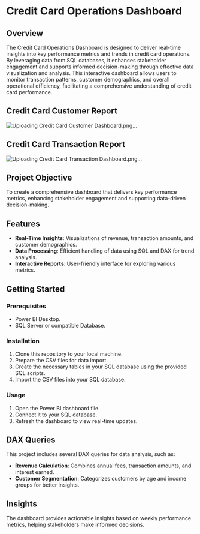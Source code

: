 # Credit Card Operations Dashboard



## Overview
The Credit Card Operations Dashboard is designed to deliver real-time insights into key performance metrics and trends in credit card operations. By leveraging data from SQL databases, it enhances stakeholder engagement and supports informed decision-making through effective data visualization and analysis. This interactive dashboard allows users to monitor transaction patterns, customer demographics, and overall operational efficiency, facilitating a comprehensive understanding of credit card performance.
## Credit Card Customer Report
![Uploading Credit Card Customer Dashboard.png…]()
## Credit Card Transaction Report
![Uploading Credit Card Transaction Dashboard.png…]()

## Project Objective
To create a comprehensive dashboard that delivers key performance metrics, enhancing stakeholder engagement and supporting data-driven decision-making.

## Features
- **Real-Time Insights**: Visualizations of revenue, transaction amounts, and customer demographics.
- **Data Processing**: Efficient handling of data using SQL and DAX for trend analysis.
- **Interactive Reports**: User-friendly interface for exploring various metrics.

## Getting Started

### Prerequisites
- Power BI Desktop.
- SQL Server or compatible Database.

### Installation
1. Clone this repository to your local machine.
2. Prepare the CSV files for data import.
3. Create the necessary tables in your SQL database using the provided SQL scripts.
4. Import the CSV files into your SQL database.

### Usage
1. Open the Power BI dashboard file.
2. Connect it to your SQL database.
3. Refresh the dashboard to view real-time updates.

## DAX Queries
This project includes several DAX queries for data analysis, such as:
- **Revenue Calculation**: Combines annual fees, transaction amounts, and interest earned.
- **Customer Segmentation**: Categorizes customers by age and income groups for better insights.

## Insights
The dashboard provides actionable insights based on weekly performance metrics, helping stakeholders make informed decisions.
